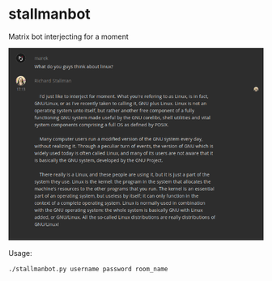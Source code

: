 # stallmanbot
Matrix bot interjecting for a moment


![Bot responding](img/cover.png)

Usage:
```
./stallmanbot.py username password room_name
```
